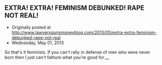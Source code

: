 ## EXTRA! EXTRA! FEMINISM DEBUNKED! RAPE NOT REAL!

 * Originally posted at http://www.lawyersgunsmoneyblog.com/2013/05/extra-extra-feminism-debunked-rape-not-real
 * Wednesday, May 01, 2013

So that's it feminists. If you can't rally in defense of men who were never born then I just can't fathom what you're good for.__